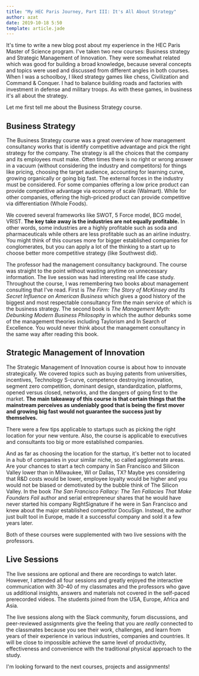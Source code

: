 ```yaml
---
title: "My HEC Paris Journey, Part III: It's All About Strategy"
author: azat
date: 2019-10-18 5:50
template: article.jade
---
```


It's time to write a new blog post about my experience in the HEC Paris Master of Science program. I've taken two new courses: Business strategy and Strategic Management of Innovation. They were somewhat related which was good for building a broad knowledge, because several concepts and topics were used and discussed from different angles in both courses. When I was a schoolboy, I liked strategy games like chess, Civilization and Command & Conquer. I had to balance building roads and factories with investment in defense and military troops. As with these games, in business it's all about the strategy. 

Let me first tell me about the Business Strategy course.
 
## Business Strategy

The Business Strategy course was a great overview of how management consultancy works that is identify competitive advantage and pick the right strategy for the company. The strategy is all the choices that the company and its employees must make. Often times there is no right or wrong answer in a vacuum (without considering the industry and competitors) for things like pricing, choosing the target audience, accounting for learning curve, growing organically or going big fast. The external forces in the industry must be considered. For some companies offering a low price product can provide competitive advantage via economy of scale (Walmart). While for other companies, offering the high-priced product can provide competitive via differentiation (Whole Foods). 

We covered several frameworks like SWOT, 5 Force model, BCG model, VRIST. **The key take away is the industries are not equally profitable.** In other words, some industries are a highly profitable such as soda and pharmaceuticals while others are less profitable such as an airline industry. You might think of this courses more for bigger established companies for conglomerates, but you can apply a lot of the thinking to a start up to choose better more competitive strategy (like Southwest did).

The professor had the management consultancy background. The course was straight to the point without wasting anytime on unnecessary information. The live session was had interesting real life case study. Throughout the course, I was remembering two books about management consulting that I've read. First is *The Firm: The Story of McKinsey and Its Secret Influence on American Business* which gives a good history of the biggest and most respectable consultancy firm the main service of which is the business strategy. The second book is *The Management Myth: Debunking Modern Business Philosophy* in which the author debunks some of the management theories including Taylorism and In Search of Excellence. You would never think about the management consultancy in the same way after reading this book.

## Strategic Management of Innovation
 
The Strategic Management of Innovation course is about how to innovate strategically. We covered topics such as buying patents from universities, incentives, Technology S-curve, competence destroying innovation, segment zero competition, dominant design, standardization, platforms, opened versus closed, networks, and the dangers of going first to the market. **The main takeaway of this course is that certain things that the mainstream perceives as undeniably good that is being the first mover and growing big fast would not guarantee the success just by themselves.**

There were a few tips applicable to startups such as picking the right location for your new venture. Also, the course is applicable to executives and consultants too big or more established companies. 

And as far as choosing the location for the startup, it's better not to located in a hub of companies in your similar niche, so called agglomerate areas. Are your chances to start a tech company in San Francisco and Silicon Valley lower than in Milwaukee, WI or Dallas, TX? Maybe yes considering that R&D costs would be lower, employee loyalty would be higher and you would not be biased or demotivated by the bubble think of The Silicon Valley. In the book *The San Francisco Fallacy: The Ten Fallacies That Make Founders Fail* author and serial entrepreneur shares that he would have never started his company RightSignature if he were in San Francisco and knew about the major established competitor DocuSign. Instead, the author just built tool in Europe, made it a successful company and sold it a few years later.
 
Both of these courses were supplemented with two live sessions with the professors. 
 
 ## Live Sessions
 
The live sessions are optional and there are recordings to watch later. However, I attended all four sessions and greatly enjoyed the interactive communication with 30-40 of my classmates and the professors who gave us additional insights, answers and materials not covered in the self-paced prerecorded videos. The students joined from the USA, Europe, Africa and Asia. 

The live sessions along with the Slack community, forum discussions, and peer-reviewed assignments give the feeling that you are *really* connected to the classmates because you see their work, challenges, and learn from years of their experience in various industries, companies and countries. It will be close to impossible achieve the same level of productivity, effectiveness and convenience with the traditional physical approach to the study.

I'm looking forward to the next courses, projects and assignments!
 
 
